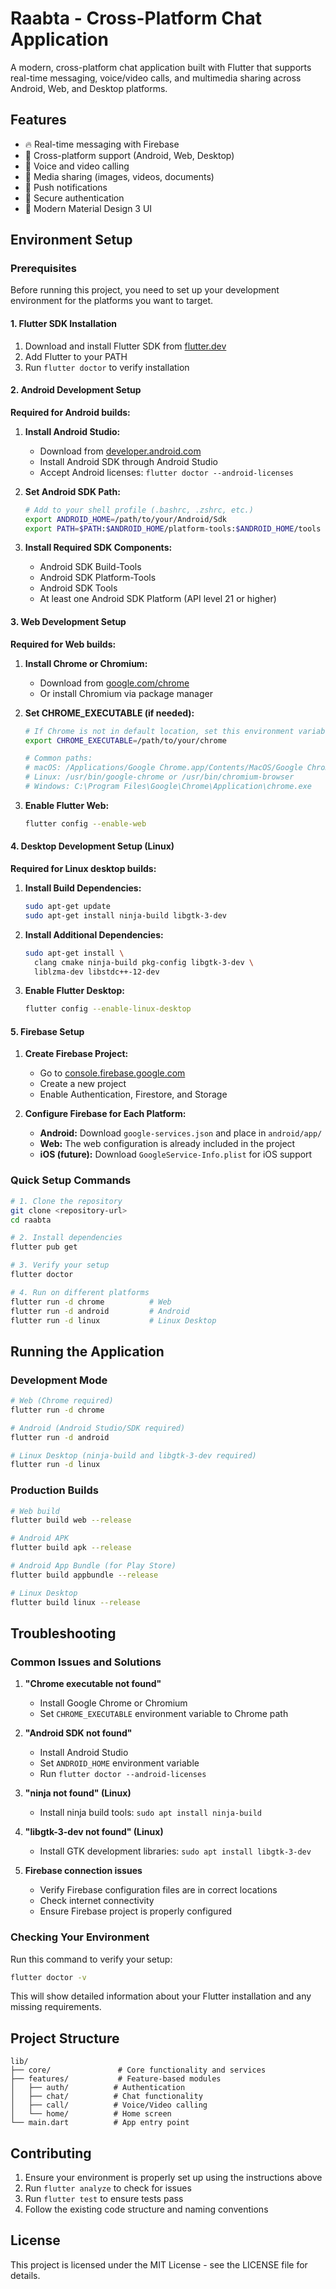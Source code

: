 # Raabta - Cross-Platform Chat Application

A modern, cross-platform chat application built with Flutter that supports real-time messaging, voice/video calls, and multimedia sharing across Android, Web, and Desktop platforms.

## Features

- 🔥 Real-time messaging with Firebase
- 📱 Cross-platform support (Android, Web, Desktop)
- 🎥 Voice and video calling
- 📸 Media sharing (images, videos, documents)
- 🔔 Push notifications
- 🔐 Secure authentication
- 🌙 Modern Material Design 3 UI

## Environment Setup

### Prerequisites

Before running this project, you need to set up your development environment for the platforms you want to target.

#### 1. Flutter SDK Installation

1. Download and install Flutter SDK from [flutter.dev](https://flutter.dev/docs/get-started/install)
2. Add Flutter to your PATH
3. Run `flutter doctor` to verify installation

#### 2. Android Development Setup

**Required for Android builds:**

1. **Install Android Studio:**
   - Download from [developer.android.com](https://developer.android.com/studio)
   - Install Android SDK through Android Studio
   - Accept Android licenses: `flutter doctor --android-licenses`

2. **Set Android SDK Path:**
   ```bash
   # Add to your shell profile (.bashrc, .zshrc, etc.)
   export ANDROID_HOME=/path/to/your/Android/Sdk
   export PATH=$PATH:$ANDROID_HOME/platform-tools:$ANDROID_HOME/tools
   ```

3. **Install Required SDK Components:**
   - Android SDK Build-Tools
   - Android SDK Platform-Tools
   - Android SDK Tools
   - At least one Android SDK Platform (API level 21 or higher)

#### 3. Web Development Setup

**Required for Web builds:**

1. **Install Chrome or Chromium:**
   - Download from [google.com/chrome](https://www.google.com/chrome/)
   - Or install Chromium via package manager

2. **Set CHROME_EXECUTABLE (if needed):**
   ```bash
   # If Chrome is not in default location, set this environment variable
   export CHROME_EXECUTABLE=/path/to/your/chrome
   
   # Common paths:
   # macOS: /Applications/Google Chrome.app/Contents/MacOS/Google Chrome
   # Linux: /usr/bin/google-chrome or /usr/bin/chromium-browser
   # Windows: C:\Program Files\Google\Chrome\Application\chrome.exe
   ```

3. **Enable Flutter Web:**
   ```bash
   flutter config --enable-web
   ```

#### 4. Desktop Development Setup (Linux)

**Required for Linux desktop builds:**

1. **Install Build Dependencies:**
   ```bash
   sudo apt-get update
   sudo apt-get install ninja-build libgtk-3-dev
   ```

2. **Install Additional Dependencies:**
   ```bash
   sudo apt-get install \
     clang cmake ninja-build pkg-config libgtk-3-dev \
     liblzma-dev libstdc++-12-dev
   ```

3. **Enable Flutter Desktop:**
   ```bash
   flutter config --enable-linux-desktop
   ```

#### 5. Firebase Setup

1. **Create Firebase Project:**
   - Go to [console.firebase.google.com](https://console.firebase.google.com)
   - Create a new project
   - Enable Authentication, Firestore, and Storage

2. **Configure Firebase for Each Platform:**
   - **Android:** Download `google-services.json` and place in `android/app/`
   - **Web:** The web configuration is already included in the project
   - **iOS (future):** Download `GoogleService-Info.plist` for iOS support

### Quick Setup Commands

```bash
# 1. Clone the repository
git clone <repository-url>
cd raabta

# 2. Install dependencies
flutter pub get

# 3. Verify your setup
flutter doctor

# 4. Run on different platforms
flutter run -d chrome          # Web
flutter run -d android         # Android
flutter run -d linux           # Linux Desktop
```

## Running the Application

### Development Mode

```bash
# Web (Chrome required)
flutter run -d chrome

# Android (Android Studio/SDK required)
flutter run -d android

# Linux Desktop (ninja-build and libgtk-3-dev required)
flutter run -d linux
```

### Production Builds

```bash
# Web build
flutter build web --release

# Android APK
flutter build apk --release

# Android App Bundle (for Play Store)
flutter build appbundle --release

# Linux Desktop
flutter build linux --release
```

## Troubleshooting

### Common Issues and Solutions

1. **"Chrome executable not found"**
   - Install Google Chrome or Chromium
   - Set `CHROME_EXECUTABLE` environment variable to Chrome path

2. **"Android SDK not found"**
   - Install Android Studio
   - Set `ANDROID_HOME` environment variable
   - Run `flutter doctor --android-licenses`

3. **"ninja not found" (Linux)**
   - Install ninja build tools: `sudo apt install ninja-build`

4. **"libgtk-3-dev not found" (Linux)**
   - Install GTK development libraries: `sudo apt install libgtk-3-dev`

5. **Firebase connection issues**
   - Verify Firebase configuration files are in correct locations
   - Check internet connectivity
   - Ensure Firebase project is properly configured

### Checking Your Environment

Run this command to verify your setup:

```bash
flutter doctor -v
```

This will show detailed information about your Flutter installation and any missing requirements.

## Project Structure

```
lib/
├── core/               # Core functionality and services
├── features/           # Feature-based modules
│   ├── auth/          # Authentication
│   ├── chat/          # Chat functionality
│   ├── call/          # Voice/Video calling
│   └── home/          # Home screen
└── main.dart          # App entry point
```

## Contributing

1. Ensure your environment is properly set up using the instructions above
2. Run `flutter analyze` to check for issues
3. Run `flutter test` to ensure tests pass
4. Follow the existing code structure and naming conventions

## License

This project is licensed under the MIT License - see the LICENSE file for details.
